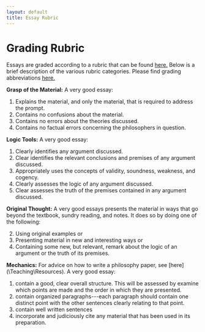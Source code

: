```yaml
---
layout: default
title: Essay Rubric
---
```



# Grading Rubric

Essays are graded according to a rubric that can be found [here.](rubric.pdf) Below is a brief description of the various rubric categories. Please find grading abbreviations [here.](\Teaching\Abbreviations)



**Grasp of the Material:** A very good essay:

1. Explains the material, and only the material, that is required to address the prompt.
2. Contains no confusions about the material.
3. Contains no errors about the theories discussed. 
4. Contains no factual errors concerning the philosophers in question.  


**Logic Tools:** A very good essay:

1. Clearly identifies any argument discussed.
2. Clear identifies the relevant conclusions and premises of any argument discussed.
3. Appropriately uses the concepts of validity, soundness, weakness, and cogency.
4. Clearly assesses the logic of any argument discussed.
5. Clear assesses the truth of the premises contained in any argument discussed. 
 
**Original Thought:** A very good essays presents the material in ways that go beyond the textbook, sundry reading, and notes. It does so by doing one of the following:

2. Using original examples or
3. Presenting material in new and interesting ways or
4. Containing some new, but relevant, remark about the logic of an argument or the truth of its premises. 

**Mechanics:** For advice on how to write a philosophy paper, see [here](\Teaching\Resources\). A very good essay: 

1.  contain a good, clear overall structure. This will be assessed by examine which points are made and the order in which they are presented.
2.  contain organized paragraphs---each paragraph should contain one distinct point with the other sentences clearly relating to that point.
3.  contain well written sentences 
4.  incorporate and judiciously cite any material that has been used in its preparation.	




